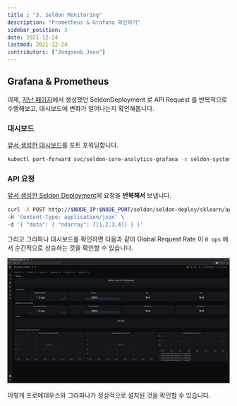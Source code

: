 ```yaml
---
title : "3. Seldon Monitoring"
description: "Prometheus & Grafana 확인하기"
sidebar_position: 3
date: 2021-12-24
lastmod: 2021-12-24
contributors: ["Jongseob Jeon"]
---
```


## Grafana & Prometheus

이제, [지난 페이지](../api-deployment/seldon-iris.md)에서 생성했던 SeldonDeployment 로 API Request 를 반복적으로 수행해보고, 대시보드에 변화가 일어나는지 확인해봅니다.

### 대시보드

[앞서 생성한 대시보드](../setup-components/install-components-pg.md)를 포트 포워딩합니다.

```bash
kubectl port-forward svc/seldon-core-analytics-grafana -n seldon-system 8090:80
```

### API 요청

[앞서 생성한 Seldon Deployment](../api-deployment/seldon-iris.md#using-cli)에 요청을 **반복해서** 보냅니다.

```bash
curl -X POST http://$NODE_IP:$NODE_PORT/seldon/seldon-deploy/sklearn/api/v1.0/predictions \
-H 'Content-Type: application/json' \
-d '{ "data": { "ndarray": [[1,2,3,4]] } }'
```

그리고 그라파나 대시보드를 확인하면 다음과 같이 Global Request Rate 이 `0 ops` 에서 순간적으로 상승하는 것을 확인할 수 있습니다.

![repeat-raise.png](./img/repeat-raise.png)

이렇게 프로메테우스와 그라파나가 정상적으로 설치된 것을 확인할 수 있습니다.
